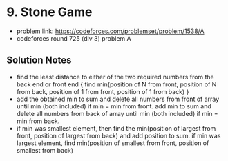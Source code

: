 # 9. Stone Game

* problem link: https://codeforces.com/problemset/problem/1538/A
* codeforces round 725 (div 3) problem A

## Solution Notes

* find the least distance to either of the two required numbers from the back end or front end { find min(position of N from front, position of N from back, position of 1 from front, position of 1 from back) }
* add the obtained min to sum and delete all numbers from front of array until min (both included) if min = min from front. add min to sum and delete all numbers from back of array until min (both included) if min = min from back.
* if min was smallest element, then find the min(position of largest from front, position of largest from back) and add position to sum. if min was largest element, find min(position of smallest from front, position of smallest from back)

<br>